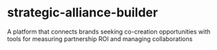 # strategic-alliance-builder
A platform that connects brands seeking co-creation opportunities with tools for measuring partnership ROI and managing collaborations
